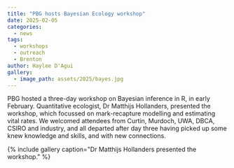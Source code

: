 ```yaml
---
title: "PBG hosts Bayesian Ecology workshop"
date: 2025-02-05
categories:
  - news
tags:
  - workshops
  - outreach
  - Brenton
author: Haylee D'Agui
gallery:
  - image_path: assets/2025/bayes.jpg
---
```


PBG hosted a three-day workshop on Bayesian inference in R, in early February. Quantitative ecologist, Dr Matthijs Hollanders, presented the workshop, which focussed on mark-recapture modelling and estimating vital rates. 
We welcomed attendees from Curtin, Murdoch, UWA, DBCA, CSIRO and industry, and all departed after day three having picked up some knew knowledge and skills, and with new connections.

{% include gallery caption="Dr Matthijs Hollanders presented the workshop." %}